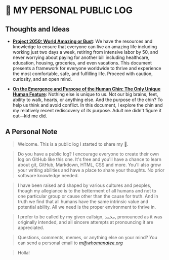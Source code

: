 # 💩 MY PERSONAL PUBLIC LOG

## Thoughts and Ideas
- [**Project 2050: World Amazing or Bust**](docs/time-is-freedom.md): We have the resources and knowledge to ensure that everyone can live an amazing life including working just two days a week, retiring from intensive labor by 50, and never worrying about paying for another bill including healthcare, education, housing, groceries, and even vacations. This document presents a framework for everyone worldwide to thrive and experience the most comfortable, safe, and fulfilling life. Proceed with caution, curiosity, and an open mind.

- [**On the Emergence and Purpose of the Human Chin: The Only Unique Human Feature**](docs/chins.md): Nothing else is unique to us. Not our big brains, feet, ability to walk, hearts, or anything else. And the purpose of the chin? To help us think and avoid conflict. In this document, I explore the chin and my relatively recent rediscovery of its purpose. Adult me didn't figure it out—kid me did.


## A Personal Note
> Welcome. This is a public log I started to share my 🧠.

> Do you have a public log? I encourage everyone to create their own log on GitHub like this one. It's free and you'll have a chance to learn about git, GitHub, Markdown, HTML, CSS and more. You'll also grow your writing abilities and have a place to share your thoughts. No prior software knowledge needed.

> I have been raised and shaped by various cultures and peoples, though my allegiance is to the betterment of all humans and not to one particular group or cause other than the cause for truth. And in truth we find that all humans have the same intrinsic value and potential ability. All we need is the proper environment to thrive in.  

> I prefer to be called by my given callsign, محمد, pronounced as it was originally intended, and all sincere attempts at pronouncing it are appreciated.

> Questions, comments, memes, or anything else on your mind? You can send a personal email to *m@whomanatee.org*

> Holla!
